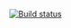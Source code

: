 [![Build status](https://ci.appveyor.com/api/projects/status/xjmynofi02cchkea/branch/main?svg=true)](https://ci.appveyor.com/project/Nikitajc1/card/branch/main)
